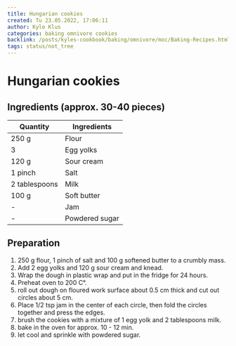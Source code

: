 ```yaml
---
title: Hungarian cookies
created: Tu 23.05.2022, 17:06:11
author: Kyle Klus
categories: baking omnivore cookies
backlink: /posts/kyles-cookbook/baking/omnivore/moc/Baking-Recipes.html
tags: status/not_tree
---
```


# Hungarian cookies

## Ingredients (approx. 30-40 pieces)

| Quantity | Ingredients |
| ---------------- | ---------------- |
| 250 g | Flour |
| 3  | Egg yolks |
| 120 g | Sour cream |
| 1 pinch | Salt |
| 2 tablespoons | Milk |
| 100 g | Soft butter |
| - | Jam |
| - | Powdered sugar |

## Preparation

1. 250 g flour, 1 pinch of salt and 100 g softened butter to a crumbly mass.
2. Add 2 egg yolks and 120 g sour cream and knead.
3. Wrap the dough in plastic wrap and put in the fridge for 24 hours.
4. Preheat oven to 200 C°.
5. roll out dough on floured work surface about 0.5 cm thick and cut out circles about 5 cm.
6. Place 1/2 tsp jam in the center of each circle, then fold the circles together and press the edges.
7. brush the cookies with a mixture of 1 egg yolk and 2 tablespoons milk.
8. bake in the oven for approx. 10 - 12 min.
9. let cool and sprinkle with powdered sugar.

